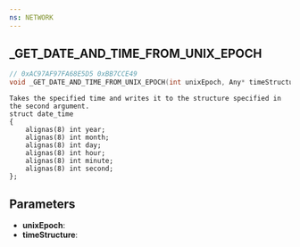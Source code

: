 ```yaml
---
ns: NETWORK
---
```

## _GET_DATE_AND_TIME_FROM_UNIX_EPOCH

```c
// 0xAC97AF97FA68E5D5 0xBB7CCE49
void _GET_DATE_AND_TIME_FROM_UNIX_EPOCH(int unixEpoch, Any* timeStructure);
```

```
Takes the specified time and writes it to the structure specified in the second argument.  
struct date_time  
{  
    alignas(8) int year;  
    alignas(8) int month;  
    alignas(8) int day;  
    alignas(8) int hour;  
    alignas(8) int minute;  
    alignas(8) int second;  
};  
```

## Parameters
* **unixEpoch**: 
* **timeStructure**: 

